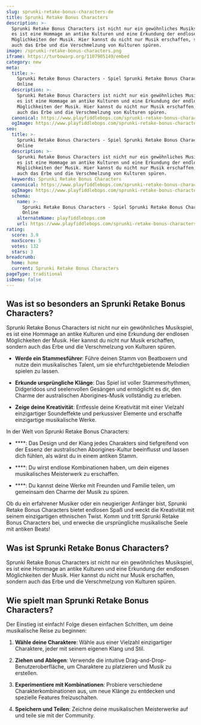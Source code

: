 ```yaml
---
slug: sprunki-retake-bonus-characters-de
title: Sprunki Retake Bonus Characters
description: >-
  Sprunki Retake Bonus Characters ist nicht nur ein gewöhnliches Musikspiel,
  es ist eine Hommage an antike Kulturen und eine Erkundung der endlosen
  Möglichkeiten der Musik. Hier kannst du nicht nur Musik erschaffen, sondern
  auch das Erbe und die Verschmelzung von Kulturen spüren.
image: /sprunki-retake-bonus-characters.png
iframe: https://turbowarp.org/1107905149/embed
category: new
meta:
  title: >-
    Sprunki Retake Bonus Characters - Spiel Sprunki Retake Bonus Characters
    Online
  description: >-
    Sprunki Retake Bonus Characters ist nicht nur ein gewöhnliches Musikspiel,
    es ist eine Hommage an antike Kulturen und eine Erkundung der endlosen
    Möglichkeiten der Musik. Hier kannst du nicht nur Musik erschaffen, sondern
    auch das Erbe und die Verschmelzung von Kulturen spüren.
  canonical: https://www.playfiddlebops.com/sprunki-retake-bonus-characters/
  ogImage: https://www.playfiddlebops.com/sprunki-retake-bonus-characters.png
seo:
  title: >-
    Sprunki Retake Bonus Characters - Spiel Sprunki Retake Bonus Characters
    Online
  description: >-
    Sprunki Retake Bonus Characters ist nicht nur ein gewöhnliches Musikspiel,
    es ist eine Hommage an antike Kulturen und eine Erkundung der endlosen
    Möglichkeiten der Musik. Hier kannst du nicht nur Musik erschaffen, sondern
    auch das Erbe und die Verschmelzung von Kulturen spüren.
  keywords: Sprunki Retake Bonus Characters
  canonical: https://www.playfiddlebops.com/sprunki-retake-bonus-characters/
  ogImage: https://www.playfiddlebops.com/sprunki-retake-bonus-characters.png
  schema:
    name: >-
      Sprunki Retake Bonus Characters - Spiel Sprunki Retake Bonus Characters
      Online
    alternateName: playfiddlebops.com
    url: https://www.playfiddlebops.com/sprunki-retake-bonus-characters/
rating:
  score: 3.9
  maxScore: 5
  votes: 132
  stars: 3
breadcrumb:
  home: home
  current: Sprunki Retake Bonus Characters
pageType: traditional
isDemo: false
---
```


## Was ist so besonders an Sprunki Retake Bonus Characters?

Sprunki Retake Bonus Characters ist nicht nur ein gewöhnliches Musikspiel, es ist eine Hommage an antike Kulturen und eine Erkundung der endlosen Möglichkeiten der Musik. Hier kannst du nicht nur Musik erschaffen, sondern auch das Erbe und die Verschmelzung von Kulturen spüren.

- **Werde ein Stammesführer**: Führe deinen Stamm von Beatboxern und nutze dein musikalisches Talent, um sie ehrfurchtgebietende Melodien spielen zu lassen.

- **Erkunde ursprüngliche Klänge**: Das Spiel ist voller Stammesrhythmen, Didgeridoos und seelenvollen Gesängen und ermöglicht es dir, den Charme der australischen Aborigines-Musik vollständig zu erleben.

- **Zeige deine Kreativität**: Entfessle deine Kreativität mit einer Vielzahl einzigartiger Soundeffekte und perkussiver Elemente und erschaffe einzigartige musikalische Werke.

In der Welt von Sprunki Retake Bonus Characters:

- ****: Das Design und der Klang jedes Charakters sind tiefgreifend von der Essenz der australischen Aborigines-Kultur beeinflusst und lassen dich fühlen, als wärst du in einem antiken Stamm.

- ****: Du wirst endlose Kombinationen haben, um dein eigenes musikalisches Meisterwerk zu erschaffen.

- ****: Du kannst deine Werke mit Freunden und Familie teilen, um gemeinsam den Charme der Musik zu spüren.

Ob du ein erfahrener Musiker oder ein neugieriger Anfänger bist, Sprunki Retake Bonus Characters bietet endlosen Spaß und weckt die Kreativität mit seinem einzigartigen ethnischen Twist. Komm und tritt Sprunki Retake Bonus Characters bei, und erwecke die ursprüngliche musikalische Seele mit antiken Beats!

## Was ist Sprunki Retake Bonus Characters?

Sprunki Retake Bonus Characters ist nicht nur ein gewöhnliches Musikspiel, es ist eine Hommage an antike Kulturen und eine Erkundung der endlosen Möglichkeiten der Musik. Hier kannst du nicht nur Musik erschaffen, sondern auch das Erbe und die Verschmelzung von Kulturen spüren.

## Wie spielt man Sprunki Retake Bonus Characters?

Der Einstieg ist einfach! Folge diesen einfachen Schritten, um deine musikalische Reise zu beginnen:

1. **Wähle deine Charaktere**: Wähle aus einer Vielzahl einzigartiger Charaktere, jeder mit seinem eigenen Klang und Stil.

1. **Ziehen und Ablegen**: Verwende die intuitive Drag-and-Drop-Benutzeroberfläche, um Charaktere zu platzieren und Musik zu erstellen.

1. **Experimentiere mit Kombinationen**: Probiere verschiedene Charakterkombinationen aus, um neue Klänge zu entdecken und spezielle Features freizuschalten.

1. **Speichern und Teilen**: Zeichne deine musikalischen Meisterwerke auf und teile sie mit der Community.